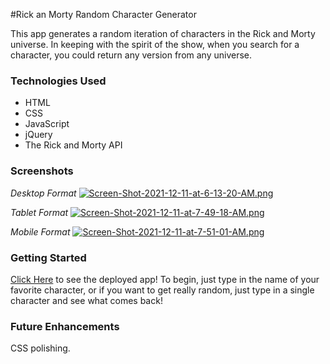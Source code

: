 #Rick an Morty Random Character Generator

This app generates a random iteration of characters in the Rick and Morty universe. In keeping with the spirit of the show, when you search for a character, you could return any version from any universe.

### Technologies Used

- HTML
- CSS
- JavaScript
- jQuery
- The Rick and Morty API

### Screenshots

*Desktop Format*
[![Screen-Shot-2021-12-11-at-6-13-20-AM.png](https://i.postimg.cc/JhNXH0m0/Screen-Shot-2021-12-11-at-6-13-20-AM.png)](https://postimg.cc/3ywNPKkQ)


*Tablet Format*
[![Screen-Shot-2021-12-11-at-7-49-18-AM.png](https://i.postimg.cc/V67W5vBM/Screen-Shot-2021-12-11-at-7-49-18-AM.png)](https://postimg.cc/S2MMvyPN)


*Mobile Format*
[![Screen-Shot-2021-12-11-at-7-51-01-AM.png](https://i.postimg.cc/cJhQ5Czj/Screen-Shot-2021-12-11-at-7-51-01-AM.png)](https://postimg.cc/7CCG5HwM)

### Getting Started

[Click Here](https://relaxed-noether-400bbe.netlify.app/) to see the deployed app!
To begin, just type in the name of your favorite character, or if you want to get really random, just type in a single character and see what comes back! 

### Future Enhancements

CSS polishing.